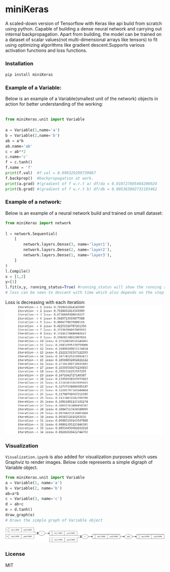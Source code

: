 # miniKeras


A scaled-down version of Tensorflow with Keras like api build from scratch using python.
Capable of building a dense neural network and carrying out internal backpropagation. Apart from building, the model can be trained on a dataset of scalar values(not multi-dimensional arrays like tensors) to fit using optimizing algorithms like gradient descent.Supports various activation functions and loss functions.


### Installation

```bash
pip install miniKeras
```

### Example of a Variable:

Below is an example of a Variable(smallest unit of the network) objects in action for better understanding of the working:

```python

from miniKeras.unit import Variable

a = Variable(1,name='a')
b = Variable(2,name='b')
ab = a*b
ab.name='ab'
c = ab**2
c.name='c'
f = c.tanh()
f.name = 'f'
print(f.val)  #f.val = 0.999329299739067
f.backprop()  #backpropagation at work.
print(a.grad) #(gradient of f w.r.t a) df/da = 0.010727605464206924
print(b.grad) #(gradient of f w.r.t b) df/db = 0.005363802732103462

```

### Example of a network:

Below is an example of a neural network build and trained on small dataset:

```python
from miniKeras import network

l = network.Sequential(
    [
        network.layers.Dense(3, name='layer1'),
        network.layers.Dense(2, name='layer2'),
        network.layers.Dense(1, name='layer3'),
    ]
)
l.Compile()
x = [1,2]
y=[1]
l.fit(x,y, running_status=True) #running_status will show the running status of the loss in each iteration.
# loss can be seen to descent with time which also depends on the step_size(alpha)
```
Loss is decreasing with each iteration:
![test](output.jpg)

### Visualization

`Visualization.ipynb` is also added for visualization purposes which uses Graphviz to render images.
Below code represents a simple digraph of Variable object.

```python
from miniKeras.unit import Variable
a = Variable(1, name='a')
b = Variable(2, name='b')
ab=a*b
c = Variable(3, name='c')
d = ab+c
e = d.tanh()
draw_graph(e)
# Draws the simple graph of Variable object
```

![Graph](visual.svg)

### License

MIT
